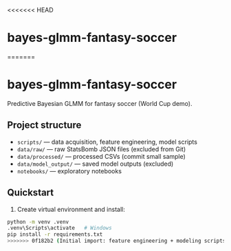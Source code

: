 <<<<<<< HEAD
# bayes-glmm-fantasy-soccer
=======
# bayes-glmm-fantasy-soccer

Predictive Bayesian GLMM for fantasy soccer (World Cup demo).

## Project structure
- `scripts/` — data acquisition, feature engineering, model scripts
- `data/raw/` — raw StatsBomb JSON files (excluded from Git)
- `data/processed/` — processed CSVs (commit small sample)
- `data/model_output/` — saved model outputs (excluded)
- `notebooks/` — exploratory notebooks

## Quickstart
1. Create virtual environment and install:
```bash
python -m venv .venv
.venv\Scripts\activate   # Windows
pip install -r requirements.txt
>>>>>>> 0f182b2 (Initial import: feature engineering + modeling scripts)

